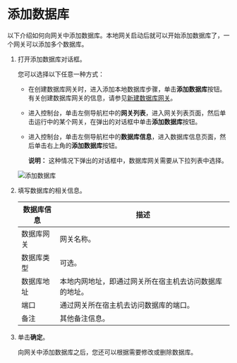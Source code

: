 # 添加数据库

以下介绍如何向网关中添加数据库。本地网关启动后就可以开始添加数据库了，一个网关可以添加多个数据库。

1.  打开添加数据库对话框。

    您可以选择以下任意一种方式：

    -   在创建数据库网关时，进入添加本地数据库步骤，单击**添加数据库**按钮。有关创建数据库网关的信息，请参见[新建数据库网关](/intl.zh-CN/用户指南/新建数据库网关.md)。
    -   进入控制台，单击左侧导航栏中的**网关列表**，进入网关列表页面，然后单击运行中的某个网关，在弹出的对话框中单击**添加数据库**按钮。
    -   进入控制台，单击左侧导航栏中的**数据库信息**，进入数据库信息页面，然后单击右上角的**添加数据库**按钮。

        **说明：** 这种情况下弹出的对话框中，数据库网关需要从下拉列表中选择。

    ![添加数据库](https://static-aliyun-doc.oss-accelerate.aliyuncs.com/assets/img/zh-CN/4825287951/p96500.png)

2.  填写数据库的相关信息。

    |数据库信息|描述|
    |-----|--|
    |数据库网关|网关名称。|
    |数据库类型|可选。|
    |数据库地址|本地内网地址，即通过网关所在宿主机去访问数据库的地址。|
    |端口|通过网关所在宿主机去访问数据库的端口。|
    |备注|其他备注信息。|

3.  单击**确定**。

    向网关中添加数据库之后，您还可以根据需要修改或删除数据库。


